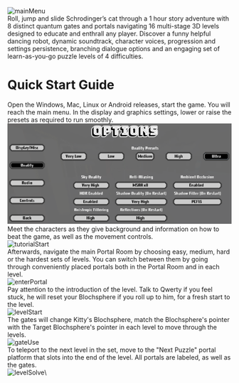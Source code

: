 ![mainMenu](https://github.com/Erikkre/Quantumscape/blob/master/extraReadmeFiles/mainMenu.gif)\
Roll, jump and slide Schrodinger’s cat through a 1 hour story adventure with 8 distinct quantum gates and portals navigating 16 multi-stage 3D levels designed to educate and enthrall any player. Discover a funny helpful dancing robot, dynamic soundtrack, character voices, progression and settings persistence, branching dialogue options and an engaging set of learn-as-you-go puzzle levels of 4 difficulties.
# Quick Start Guide
Open the Windows, Mac, Linux or Android releases, start the game. You will reach the main menu. In the display and graphics settings, lower or raise the presets as required to run smoothly.\
![settingsMenu](https://github.com/Erikkre/Quantumscape/blob/master/extraReadmeFiles/settingsMenu.PNG)\
Meet the characters as they give background and information on how to beat the game, as well as the movement controls.\
![tutorialStart](https://github.com/Erikkre/Quantumscape/blob/master/extraReadmeFiles/tutorialStart.gif)\
Afterwards, navigate the main Portal Room by choosing easy, medium, hard or the hardest sets of levels. You can switch between them by going through conveniently placed portals both in the Portal Room and in each level.\
![enterPortal](https://github.com/Erikkre/Quantumscape/blob/master/extraReadmeFiles/enterPortal.gif)\
Pay attention to the introduction of the level. Talk to Qwerty if you feel stuck, he will reset your Blochsphere if you roll up to him, for a fresh start to the level.\
![levelStart](https://github.com/Erikkre/Quantumscape/blob/master/extraReadmeFiles/levelStart.gif)\
The gates will change Kitty's Blochsphere, match the Blochsphere's pointer with the Target Blochsphere's pointer in each level to move through the levels.\
![gateUse](https://github.com/Erikkre/Quantumscape/blob/master/extraReadmeFiles/gateUse.gif)\
To teleport to the next level in the set, move to the "Next Puzzle" portal platform that slots into the end of the level. All portals are labeled, as well as the gates.\
![levelSolve](https://github.com/Erikkre/Quantumscape/blob/master/extraReadmeFiles/levelSolve.gif)\
